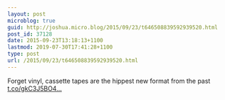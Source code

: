 ```yaml
---
layout: post
microblog: true
guid: http://joshua.micro.blog/2015/09/23/t646508839592939520.html
post_id: 37128
date: 2015-09-23T13:18:13+1100
lastmod: 2019-07-30T17:41:28+1100
type: post
url: /2015/09/23/t646508839592939520.html
---
```

Forget vinyl, cassette tapes are the hippest new format from the past [t.co/gkC3J5BO4...](http://t.co/gkC3J5BO43)
